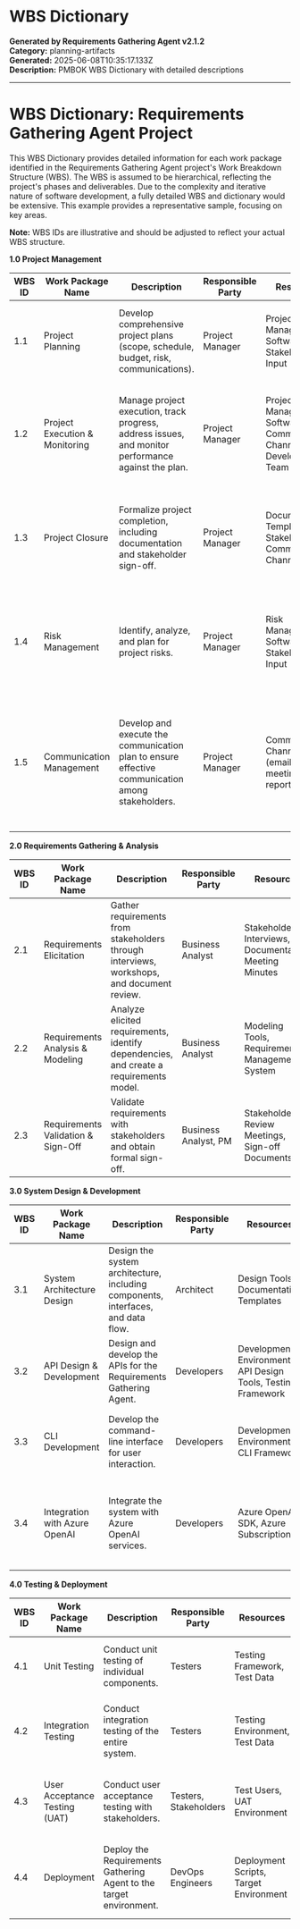 # WBS Dictionary

**Generated by Requirements Gathering Agent v2.1.2**  
**Category:** planning-artifacts  
**Generated:** 2025-06-08T10:35:17.133Z  
**Description:** PMBOK WBS Dictionary with detailed descriptions

---

# WBS Dictionary: Requirements Gathering Agent Project

This WBS Dictionary provides detailed information for each work package identified in the Requirements Gathering Agent project's Work Breakdown Structure (WBS).  The WBS is assumed to be hierarchical, reflecting the project's phases and deliverables.  Due to the complexity and iterative nature of software development, a fully detailed WBS and dictionary would be extensive.  This example provides a representative sample, focusing on key areas.

**Note:**  WBS IDs are illustrative and should be adjusted to reflect your actual WBS structure.


**1.0 Project Management**

| WBS ID | Work Package Name                     | Description                                                                                                                                                                       | Responsible Party         | Resources                                                              | Estimated Duration | Acceptance Criteria                                                                                                                               | Dependencies                                       | Quality Requirements                                                                  | Assumptions & Constraints                                          |
|---------|--------------------------------------|------------------------------------------------------------------------------------------------------------------------------------------------------------------------------------|--------------------------|------------------------------------------------------------------------|--------------------|---------------------------------------------------------------------------------------------------------------------------------------------|-------------------------------------------------|---------------------------------------------------------------------------|--------------------------------------------------------------------|
| 1.1     | Project Planning                     | Develop comprehensive project plans (scope, schedule, budget, risk, communications).                                                                                             | Project Manager          | Project Management Software, Stakeholder Input                          | 2 weeks             | Approved Project Management Plan, Baseline Scope, Schedule, & Budget.                                                                             | Project Charter                                   | Plan adheres to PMBOK guidelines, realistic estimates, stakeholder buy-in. | Access to stakeholders, agreement on planning methodology.            |
| 1.2     | Project Execution & Monitoring       | Manage project execution, track progress, address issues, and monitor performance against the plan.                                                                                | Project Manager          | Project Management Software, Communication Channels, Development Team | 8 weeks              | Regular status reports, timely issue resolution, adherence to schedule & budget, quality control implemented.                                         | Project Management Plan, Completed Development      | Accurate reporting, timely communication, adherence to quality standards. | Development team availability, effective communication channels.      |
| 1.3     | Project Closure                      | Formalize project completion, including documentation and stakeholder sign-off.                                                                                                    | Project Manager          | Documentation Templates, Stakeholder Communication Channels              | 1 week               | Final report documenting project performance, stakeholder sign-off, lessons learned documented.                                                   | Project Execution & Monitoring                     | Complete and accurate documentation, stakeholder satisfaction.            | Timely stakeholder feedback, availability of resources.             |
| 1.4     | Risk Management                      | Identify, analyze, and plan for project risks.                                                                                                                                      | Project Manager          | Risk Management Software, Stakeholder Input                               | Ongoing               | Risk register maintained and updated, mitigation plans in place and executed, contingency plans developed.                                             | Project Charter, Project Planning                       | Accurate risk assessment, effective mitigation strategies.                | Access to risk assessment tools, stakeholder cooperation.            |
| 1.5     | Communication Management             | Develop and execute the communication plan to ensure effective communication among stakeholders.                                                                                      | Project Manager          | Communication Channels (email, meetings, reports)                       | Ongoing               | Regular communication with stakeholders, timely responses, feedback mechanisms implemented, communication logs maintained.                       | Project Charter, Project Planning                       | Clear and concise communication, timely delivery of information.          | Effective communication channels, stakeholder availability.        |


**2.0 Requirements Gathering & Analysis**

| WBS ID | Work Package Name                     | Description                                                                                                                                                           | Responsible Party     | Resources                                            | Estimated Duration | Acceptance Criteria                                                                                                                                     | Dependencies                                     | Quality Requirements                                                                 | Assumptions & Constraints                                               |
|---------|--------------------------------------|-------------------------------------------------------------------------------------------------------------------------------------------------------------------------|-------------------------|-----------------------------------------------------|--------------------|-------------------------------------------------------------------------------------------------------------------------------------------------|-------------------------------------------------|--------------------------------------------------------------------------|-----------------------------------------------------------------------|
| 2.1     | Requirements Elicitation           | Gather requirements from stakeholders through interviews, workshops, and document review.                                                                                    | Business Analyst       | Stakeholder Interviews, Documentation, Meeting Minutes | 2 weeks             | Complete and documented requirements, stakeholder sign-off.                                                                                             | Project Charter                                  | Clear and concise requirements, complete traceability.                     | Stakeholder availability, clear communication channels.                   |
| 2.2     | Requirements Analysis & Modeling     | Analyze elicited requirements, identify dependencies, and create a requirements model.                                                                                          | Business Analyst       | Modeling Tools, Requirement Management System         | 1 week               | Requirements model created and reviewed, dependencies identified and documented.                                                                                 | Requirements Elicitation                         | Accurate and consistent model, clear traceability of requirements.           | Availability of modeling tools, understanding of domain.                 |
| 2.3     | Requirements Validation & Sign-Off  | Validate requirements with stakeholders and obtain formal sign-off.                                                                                                         | Business Analyst, PM     | Stakeholder Review Meetings, Sign-off Documents       | 1 week               | Formal stakeholder sign-off on validated requirements.                                                                                                     | Requirements Analysis & Modeling                    | Clear and concise documentation, stakeholder agreement on requirements. | Stakeholder availability, effective communication.                      |


**3.0 System Design & Development**

| WBS ID | Work Package Name                     | Description                                                                                                                                                 | Responsible Party | Resources                                                              | Estimated Duration | Acceptance Criteria                                                                                                                 | Dependencies                                       | Quality Requirements                                                               | Assumptions & Constraints                                                |
|---------|--------------------------------------|-------------------------------------------------------------------------------------------------------------------------------------------------------------|----------------------|------------------------------------------------------------------------|--------------------|-----------------------------------------------------------------------------------------------------------------------------|-------------------------------------------------|---------------------------------------------------------------------------|------------------------------------------------------------------------|
| 3.1     | System Architecture Design           | Design the system architecture, including components, interfaces, and data flow.                                                                                 | Architect              | Design Tools, Documentation Templates                                  | 2 weeks             | Approved system architecture document, component specifications.                                                                 | Requirements Analysis & Modeling                    | Clear and concise architecture, scalable and maintainable design.           | Availability of design tools, agreement on architectural style.         |
| 3.2     | API Design & Development             | Design and develop the APIs for the Requirements Gathering Agent.                                                                                             | Developers             | Development Environment, API Design Tools, Testing Framework              | 4 weeks              | Functional APIs, unit tests passed, API documentation completed.                                                              | System Architecture Design                           | Robust, well-documented APIs, adherence to coding standards.              | Access to development environments, agreement on API design.             |
| 3.3     | CLI Development                       | Develop the command-line interface for user interaction.                                                                                                      | Developers             | Development Environment, CLI Framework                                     | 2 weeks             | Functional CLI, user manual completed, unit tests passed.                                                            | API Design & Development                          | User-friendly interface, robust error handling.                           | Familiarity with CLI frameworks, user experience guidelines.            |
| 3.4     | Integration with Azure OpenAI        | Integrate the system with Azure OpenAI services.                                                                                                         | Developers             | Azure OpenAI SDK, Azure Subscription                               | 2 weeks             | Successful integration with Azure OpenAI, secure authentication, error handling implemented.                                     | API Design & Development, System Architecture Design | Secure integration, reliable performance, error handling.                   | Azure OpenAI availability, secure credentials.                         |



**4.0 Testing & Deployment**

| WBS ID | Work Package Name                     | Description                                                                                                                                  | Responsible Party | Resources                                    | Estimated Duration | Acceptance Criteria                                                                                                    | Dependencies                               | Quality Requirements                                           | Assumptions & Constraints                                     |
|---------|--------------------------------------|-----------------------------------------------------------------------------------------------------------------------------------------------|----------------------|-------------------------------------------------|--------------------|-----------------------------------------------------------------------------------------------------------------|---------------------------------------------|-------------------------------------------------------------------|-----------------------------------------------------------------|
| 4.1     | Unit Testing                         | Conduct unit testing of individual components.                                                                                                   | Testers              | Testing Framework, Test Data                     | 1 week               | All unit tests passed.                                                                                                  | System Design & Development                   | Comprehensive test coverage, clear test results.                      | Availability of testing resources, clear test requirements.       |
| 4.2     | Integration Testing                  | Conduct integration testing of the entire system.                                                                                                | Testers              | Testing Environment, Test Data                    | 1 week               | All integration tests passed.                                                                                             | Unit Testing                                   | Thorough testing of system integration, clear test results.           | Availability of testing environment, comprehensive test plan.       |
| 4.3     | User Acceptance Testing (UAT)        | Conduct user acceptance testing with stakeholders.                                                                                               | Testers, Stakeholders | Test Users, UAT Environment                         | 1 week               | Stakeholder sign-off on UAT results.                                                                                       | Integration Testing                              | User feedback incorporated, issues addressed, stakeholder sign-off. | Stakeholder availability, clear acceptance criteria.                 |
| 4.4     | Deployment                            | Deploy the Requirements Gathering Agent to the target environment.                                                                              | DevOps Engineers      | Deployment Scripts, Target Environment            | 1 week               | Successful deployment to the target environment, verification of functionality.                                         | User Acceptance Testing                         | Smooth deployment, minimal downtime, rollback plan in place.           | Access to deployment